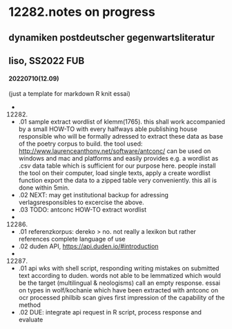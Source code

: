 # 12282.notes on progress
## dynamiken postdeutscher gegenwartsliteratur
## liso, SS2022 FUB
#### 20220710(12.09)

(just a template for markdown R knit essai)
- 12282.
- .01 sample extract wordlist of klemm(1765). this shall work accompanied by a small HOW-TO with every halfways able publishing house responsible who will be formally adressed to extract these data as base of the poetry corpus to build. the tool used: <http://www.laurenceanthony.net/software/antconc/> can be used on windows and mac and platforms and easily provides e.g. a wordlist as .csv data table which is sufficient for our purpose here. people install the tool on their computer, load single texts, apply a create wordlist function export the data to a zipped table very conveniently. this all is done within 5min.
- .02 NEXT: may get institutional backup for adressing verlagsresponsibles to excercise the above. 
- .03 TODO: antconc HOW-TO extract wordlist
- 12286.
- .01 referenzkorpus: dereko > no. not really a lexikon but rather references complete language of use
- .02 duden API, <https://api.duden.io/#introduction>
- 12287.
- .01 api wks with shell script, responding writing mistakes on submitted text according to duden. words not able to be lemmatized which would be the target (multilingual & neologisms) call an empty response. essai on types in wolf/kochanie which have been extracted with antconc on ocr processed philbib scan gives first impression of the capability of the method
- .02 DUE: integrate api request in R script, process response and evaluate